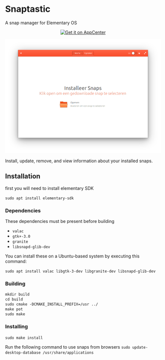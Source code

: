 # Snaptastic
A snap manager for Elementary OS

<p align="center">
    <a href="https://appcenter.elementary.io/com.github.bartzaalberg.snaptastic">
        <img src="https://appcenter.elementary.io/badge.svg" alt="Get it on AppCenter">
    </a>
</p>

<p align="center">
    <img 
    src="https://raw.githubusercontent.com/bartzaalberg/snaptastic/master/screenshot.png" />
</p>

Install, update, remove, and view information about your installed snaps.

## Installation

first you will need to install elementary SDK

 `sudo apt install elementary-sdk`

### Dependencies

These dependencies must be present before building
 - `valac`
 - `gtk+-3.0`
 - `granite`
 - `libsnapd-glib-dev`

 You can install these on a Ubuntu-based system by executing this command:
 
 `sudo apt install valac libgtk-3-dev libgranite-dev libsnapd-glib-dev`


### Building
```
mkdir build
cd build
sudo cmake -DCMAKE_INSTALL_PREFIX=/usr ../
make pot
sudo make
```


### Installing
`sudo make install`

Run the following command to use snaps from browsers
`sudo update-desktop-database /usr/share/applications`
